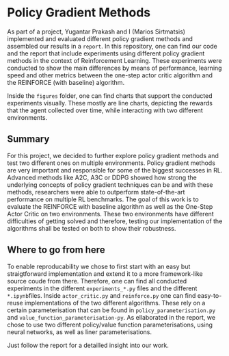 # Policy Gradient Methods

As part of a project, Yugantar Prakash and I (Marios Sirtmatsis) implemented and evaluated different policy gradient methods and assembled our results in a `report`. In this repository, one can find our code and the report that include experiments using different policy gradient methods in the context of Reinforcement Learning. These experiments were conducted to show the main differences by means of performance, learning speed and other metrics between the one-step actor critic algorithm and the REINFORCE (with baseline) algorithm.

Inside the `figures` folder, one can find charts that support the conducted experiments visually. These mostly are line charts, depicting the rewards that the agent collected over time, while interacting with two different environments.

## Summary

For this project, we decided to further explore policy gradient methods and test two different ones on multiple environments. Policy gradient methods are very important and responsible for some of the biggest successes in RL. Advanced methods like A2C, A3C or DDPG showed how strong the underlying concepts of policy gradient techniques can be and with these methods, researchers were able to outperform state-of-the-art performance on multiple RL benchmarks. The goal of this work is to evaluate the REINFORCE with baseline algorithm as well as the One-Step Actor Critic on two environments. These two environments have different difficulties of getting solved and therefore, testing our implementation of the algorithms shall be tested on both to show their robustness.

## Where to go from here
To enable reproducability we chose to first start with an easy but straigtforward implementation and extend it to a more framework-like source coude from there. Therefore, one can find all conducted experiments in the different ```experiments_*.py``` files and the different ```*.ipynb```files. Inside ```actor_critic.py``` and ```reinforce.py``` one can find easy-to-reuse implementations of the two different algorithms. These rely on a certain parameterisation that can be found in ```policy_parameterisation.py``` and ```value_function_parameterisation-py```. As ellaborated in the report, we chose to use two different policy/value function parameterisations, using neural networks, as well as liner parameterisations.

Just follow the report for a detailled insight into our work.
